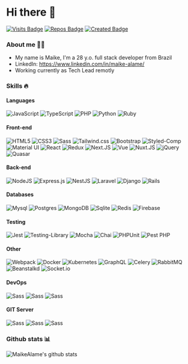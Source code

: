 <!--
**maikealame/maikealame** is a ✨ _special_ ✨ repository because its `README.md` (this file) appears on your GitHub profile.

Here are some ideas to get you started:

- 🔭 I’m currently working on ...
- 🌱 I’m currently learning ...
- 👯 I’m looking to collaborate on ...
- 🤔 I’m looking for help with ...
- 💬 Ask me about ...
- 📫 How to reach me: ...
- 😄 Pronouns: ...
- ⚡ Fun fact: ...
-->

# Hi there 👋
[![Visits Badge](https://badges.pufler.dev/visits/maikealame/maikealame)](https://badges.pufler.dev)
[![Repos Badge](https://badges.pufler.dev/repos/maikealame)](https://badges.pufler.dev)
[![Created Badge](https://badges.pufler.dev/created/maikealame/maikealame)](https://badges.pufler.dev)

### About me 👨‍💻

- My name is Maike, I'm a 28 y.o. full stack developer from Brazil
- LinkedIn: https://www.linkedin.com/in/maike-alame/
- Working currently as Tech Lead remotly

### Skills 🔥
#### Languages
<img alt="JavaScript" src="https://img.shields.io/badge/javascript%20-%23323330.svg?&style=for-the-badge&logo=javascript&logoColor=%23F7DF1E"/> <img alt="TypeScript" src="https://img.shields.io/badge/typescript%20-%23007ACC.svg?&style=for-the-badge&logo=typescript&logoColor=white"/> <img alt="PHP" src="https://img.shields.io/badge/php-777BB4.svg?&style=for-the-badge&logo=php&logoColor=white"/> <img alt="Python" src="https://img.shields.io/badge/Python-14354C?style=for-the-badge&logo=python&logoColor=white"/> <img alt="Ruby" src="https://img.shields.io/badge/Ruby-CC342D?style=for-the-badge&logo=ruby&logoColor=white"/>

#### Front-end
<img alt="HTML5" src="https://img.shields.io/badge/HTML5-E34F26?style=for-the-badge&logo=html5&logoColor=white"/> <img alt="CSS3" src="https://img.shields.io/badge/CSS3-1572B6?style=for-the-badge&logo=css3&logoColor=white"/> <img alt="Sass" src="https://img.shields.io/badge/Sass-CC6699?style=for-the-badge&logo=sass&logoColor=white"/> <img alt="Tailwind.css" src="https://img.shields.io/badge/Tailwind_CSS-38B2AC?style=for-the-badge&logo=tailwind-css&logoColor=white"/> <img alt="Bootstrap" src="https://img.shields.io/badge/Bootstrap-563D7C?style=for-the-badge&logo=bootstrap&logoColor=white"/> <img alt="Styled-Comp" src="https://img.shields.io/badge/styled--components-DB7093?style=for-the-badge&logo=styled-components&logoColor=white"/> <img alt="Material UI" src="https://img.shields.io/badge/Material--UI-0081CB?style=for-the-badge&logo=material-ui&logoColor=white"/> <img alt="React" src="https://img.shields.io/badge/react%20-%2320232a.svg?&style=for-the-badge&logo=react&logoColor=%2361DAFB"/> <img alt="Redux" src="https://img.shields.io/badge/Redux-764ABC?style=for-the-badge&logo=redux&logoColor=white"/> <img alt="Next.JS" src="https://img.shields.io/badge/next%20js%20-%23000000.svg?&style=for-the-badge&logo=next.js&logoColor=white"/> <img alt="Vue" src="https://img.shields.io/badge/Vue.js-35495E?style=for-the-badge&logo=vue.js&logoColor=4FC08D"/> <img alt="Nuxt.JS" src="https://img.shields.io/badge/NuxtJS%20-00C58E.svg?&style=for-the-badge&logo=nuxt.js&logoColor=white"/> <img alt="jQuery" src="https://img.shields.io/badge/jQuery-FAA523?style=for-the-badge&logo=jquery&logoColor=white"/> <img alt="Quasar" src="https://img.shields.io/badge/Quasar-42A5F5?style=for-the-badge&logo=quasar&logoColor=white"/>

#### Back-end
<img alt="NodeJS" src="https://img.shields.io/badge/Node.js-43853D?style=for-the-badge&logo=node.js&logoColor=white"/> <img alt="Express.js" src="https://img.shields.io/badge/express.js-404D59.svg?&style=for-the-badge&logo=express.js&logoColor=white"/> <img alt="NestJS" src="https://img.shields.io/badge/nestjs%20-%23E0234E.svg?&style=for-the-badge&logo=nestjs&logoColor=white" /> <img alt="Laravel" src="https://img.shields.io/badge/Laravel-FF2D20?style=for-the-badge&logo=laravel&logoColor=white"/> <img alt="Django" src="https://img.shields.io/badge/Django-092E20?style=for-the-badge&logo=django&logoColor=white"/> <img alt="Rails" src="https://img.shields.io/badge/Ruby_on_Rails-CC0000?style=for-the-badge&logo=ruby-on-rails&logoColor=white"/>

#### Databases
<img alt="Mysql" src="https://img.shields.io/badge/MySQL-00758F?style=for-the-badge&logo=mysql&logoColor=white"/> <img alt="Postgres" src ="https://img.shields.io/badge/postgres-%23316192.svg?&style=for-the-badge&logo=postgresql&logoColor=white"/> <img alt="MongoDB" src ="https://img.shields.io/badge/MongoDB-%234ea94b.svg?&style=for-the-badge&logo=mongodb&logoColor=white"/> <img alt="Sqlite" src="https://img.shields.io/badge/SQLite-07405E?style=for-the-badge&logo=sqlite&logoColor=white"/> <img alt="Redis" src="https://img.shields.io/badge/Redis-A41F16?style=for-the-badge&logo=redis"/> <img alt="Firebase" src="https://img.shields.io/badge/Firebase-434343?style=for-the-badge&logo=firebase"/>

#### Testing
<img alt="Jest" src="https://img.shields.io/badge/-jest-15C213?&style=for-the-badge&logo=jest&logoColor=white"/> <img alt="Testing-Library" src="https://img.shields.io/badge/-Testing%20Library-%23E33332?&style=for-the-badge&logo=testing-library&logoColor=white"/> <img alt="Mocha" src="https://img.shields.io/badge/mocha-8d6748?&style=for-the-badge&logo=mocha&logoColor=white"/> <img alt="Chai" src="https://img.shields.io/badge/chai-AF524A?&style=for-the-badge&logo=chai&logoColor=white"/> <img alt="PHPUnit" src="https://img.shields.io/badge/PHP_Unit-39B54A?&style=for-the-badge&logo=php-unit&logoColor=white"/> <img alt="Pest PHP" src="https://img.shields.io/badge/Pest_PHP-F472B6?&style=for-the-badge&logo=pest-php&logoColor=white"/>

#### Other
<img alt="Webpack" src="https://img.shields.io/badge/webpack%20-%238DD6F9.svg?&style=for-the-badge&logo=webpack&logoColor=black"/> <img alt="Docker" src="https://img.shields.io/badge/docker%20-%230db7ed.svg?&style=for-the-badge&logo=docker&logoColor=white"/> <img alt="Kubernetes" src="https://img.shields.io/badge/kubernetes-326DE6.svg?&style=for-the-badge&logo=kubernetes&logoColor=white"/> <img alt="GraphQL" src="https://img.shields.io/badge/-GraphQL-E10098?style=for-the-badge&logo=graphql&logoColor=white"/> <img alt="Celery" src="https://img.shields.io/badge/Celery-B6DE64?style=for-the-badge&logo=celery"/> <img alt="RabbitMQ" src="https://img.shields.io/badge/RabbitMQ-FF6600?style=for-the-badge&logo=rabbitmq&logoColor=white"/> <img alt="Beanstalkd" src="https://img.shields.io/badge/Beanstalkd-46bf22?style=for-the-badge&logo=beanstalkd"/> <img alt="Socket.io" src="https://img.shields.io/badge/Socket.io-000000?style=for-the-badge&logo=socket.io&logoColor=white"/>

#### DevOps
<img alt="Sass" src="https://img.shields.io/badge/Amazon_AWS-232F3E?style=for-the-badge&logo=amazon-aws&logoColor=white"/> <img alt="Sass" src="https://img.shields.io/badge/Google_Cloud-4285F4?style=for-the-badge&logo=google-cloud&logoColor=white"/> <img alt="Sass" src="https://img.shields.io/badge/Microsoft_Azure-0089D6?style=for-the-badge&logo=microsoft-azure&logoColor=white"/>

#### GIT Server
<img alt="Sass" src="https://img.shields.io/badge/GitLab-303030?style=for-the-badge&logo=gitlab&logoColor=white"/> <img alt="Sass" src="https://img.shields.io/badge/Bitbucket-0747A6?style=for-the-badge&logo=bitbucket&logoColor=white"/> <img alt="Sass" src="https://img.shields.io/badge/GitHub-100000?style=for-the-badge&logo=github&logoColor=white"/>

### Github stats 📊
![MaikeAlame's github stats](https://github-readme-stats.vercel.app/api?username=maikealame&count_private=true&show_icons=true)
